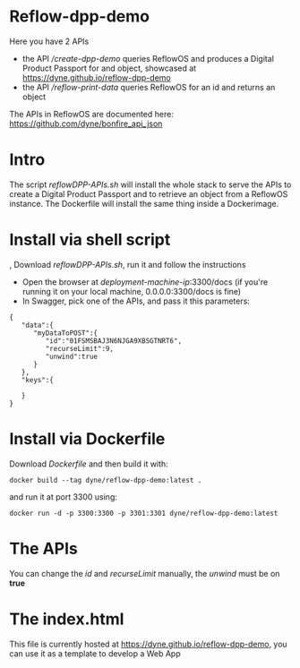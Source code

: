 # Reflow-dpp-demo

Here you have 2 APIs
* the API */create-dpp-demo* queries ReflowOS and produces a Digital Product Passport for and object, showcased at https://dyne.github.io/reflow-dpp-demo 
* the API */reflow-print-data* queries ReflowOS for an id and returns an object

The APIs in ReflowOS are documented here: https://github.com/dyne/bonfire_api_json 

# Intro

The script *reflowDPP-APIs.sh* will install the whole stack to serve the APIs to create a  Digital Product Passport and to retrieve an object from a ReflowOS instance. The Dockerfile will install the same thing inside a Dockerimage.

# Install via shell script

, Download *reflowDPP-APIs.sh*, run it and follow the instructions 

* Open the browser at *deployment-machine-ip*:3300/docs (if you're running it on your local machine, 0.0.0.0:3300/docs is fine)
* In Swagger, pick one of the APIs, and pass it this parameters: 

```
{
   "data":{
      "myDataToPOST":{
         "id":"01FSMSBAJ3N6NJGA9XBSGTNRT6",
         "recurseLimit":9,
         "unwind":true
      }
   },
   "keys":{
      
   }
}
```

# Install via Dockerfile

Download *Dockerfile* and then build it with: 

```
docker build --tag dyne/reflow-dpp-demo:latest .
```

and run it at port 3300 using:

```
docker run -d -p 3300:3300 -p 3301:3301 dyne/reflow-dpp-demo:latest
```


# The APIs

You can change the *id* and *recurseLimit* manually, the *unwind* must be on **true**

# The index.html

This file is currently hosted at https://dyne.github.io/reflow-dpp-demo, you can use it as a template to develop a Web App
